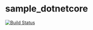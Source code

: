 # sample_dotnetcore

[![Build Status](https://travis-ci.org/KrzysztofDevKR/sample_dotnetcore.svg?branch=master)](https://travis-ci.org/KrzysztofDevKR/sample_dotnetcore)
